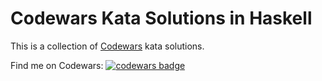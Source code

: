 # Codewars Kata Solutions in Haskell
This is a collection of [Codewars](https://www.codewars.com/) kata solutions.

Find me on Codewars: [![codewars badge](https://www.codewars.com/users/Linyxus/badges/micro)](https://www.codewars.com/users/Linyxus)
